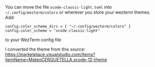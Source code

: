 You can move the file `xcode-classic-light.toml` into `~/.config/wezterm/colors` or wherever you store your wezterm themes.
Add:
```
config.color_scheme_dirs = { "~/.config/wezterm/colors" }
config.color_scheme = "xcode-classic-light"
```
to your WezTerm config file

I converted the theme from this source:
https://marketplace.visualstudio.com/items?itemName=MateoCERQUETELLA.xcode-12-theme

